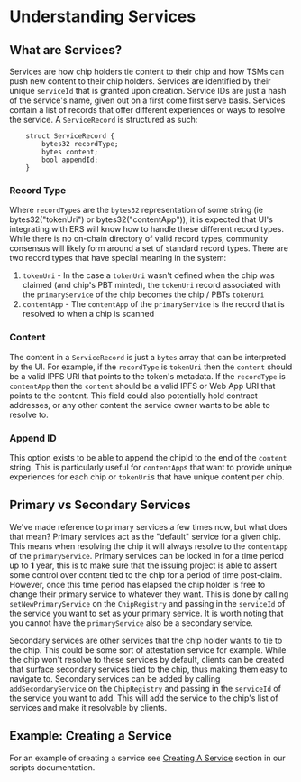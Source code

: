 # Understanding Services

## What are Services?
Services are how chip holders tie content to their chip and how TSMs can push new content to their chip holders. Services are identified by their unique `serviceId` that is granted upon creation. Service IDs are just a hash of the service's name, given out on a first come first serve basis. Services contain a list of records that offer different experiences or ways to resolve the service. A `ServiceRecord` is structured as such:
```
    struct ServiceRecord {
        bytes32 recordType;
        bytes content;
        bool appendId;
    }
``` 
### Record Type
Where `recordType`s are the `bytes32` representation of some string (ie bytes32("tokenUri") or bytes32("contentApp")), it is expected that UI's integrating with ERS will know how to handle these different record types. While there is no on-chain directory of valid record types, community consensus will likely form around a set of standard record types. There are two record types that have special meaning in the system:
1. `tokenUri` - In the case a `tokenUri` wasn't defined when the chip was claimed (and chip's PBT minted), the `tokenUri` record associated with the `primaryService` of the chip becomes the chip / PBTs `tokenUri`
2. `contentApp` - The `contentApp` of the `primaryService` is the record that is resolved to when a chip is scanned

### Content
The content in a `ServiceRecord` is just a `bytes` array that can be interpreted by the UI. For example, if the `recordType` is `tokenUri` then the `content` should be a valid IPFS URI that points to the token's metadata. If the `recordType` is `contentApp` then the `content` should be a valid IPFS or Web App URI that points to the content. This field could also potentially hold contract addresses, or any other content the service owner wants to be able to resolve to.

### Append ID
This option exists to be able to append the chipId to the end of the `content` string. This is particularly useful for `contentApp`s that want to provide unique experiences for each chip or `tokenUri`s that have unique content per chip.

## Primary vs Secondary Services
We've made reference to primary services a few times now, but what does that mean? Primary services act as the "default" service for a given chip. This means when resolving the chip it will always resolve to the `contentApp` of the `primaryService`. Primary services can be locked in for a time period up to __1__ year, this is to make sure that the issuing project is able to assert some control over content tied to the chip for a period of time post-claim. However, once this time period has elapsed the chip holder is free to change their primary service to whatever they want. This is done by calling `setNewPrimaryService` on the `ChipRegistry` and passing in the `serviceId` of the service you want to set as your primary service. It is worth noting that you cannot have the `primaryService` also be a secondary service.

Secondary services are other services that the chip holder wants to tie to the chip. This could be some sort of attestation service for example. While the chip won't resolve to these services by default, clients can be created that surface secondary services tied to the chip, thus making them easy to navigate to. Secondary services can be added by calling `addSecondaryService` on the `ChipRegistry` and passing in the `serviceId` of the service you want to add. This will add the service to the chip's list of services and make it resolvable by clients.

## Example: Creating a Service
For an example of creating a service see [Creating A Service](../../scripts/create-service.md) section in our scripts documentation.
